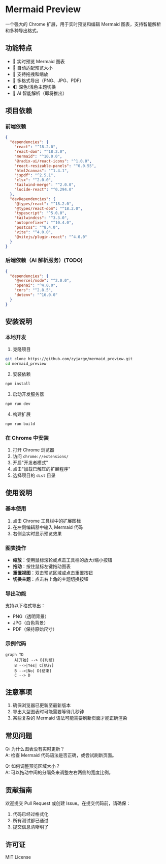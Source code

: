 # Mermaid Preview

一个强大的 Chrome 扩展，用于实时预览和编辑 Mermaid 图表，支持智能解析和多种导出格式。

## 功能特点

- 🎨 实时预览 Mermaid 图表
- 🔄 自动适配预览大小
- 🎯 支持拖拽和缩放
- 💾 多格式导出（PNG、JPG、PDF）
- 🌓 深色/浅色主题切换
- 🤖 AI 智能解析（即将推出）

## 项目依赖

### 前端依赖
```json
{
  "dependencies": {
    "react": "^18.2.0",
    "react-dom": "^18.2.0",
    "mermaid": "^10.0.0",
    "@radix-ui/react-icons": "^1.0.0",
    "react-resizable-panels": "^0.0.55",
    "html2canvas": "^1.4.1",
    "jspdf": "^2.5.1",
    "clsx": "^2.0.0",
    "tailwind-merge": "^2.0.0",
    "lucide-react": "^0.294.0"
  },
  "devDependencies": {
    "@types/react": "^18.2.0",
    "@types/react-dom": "^18.2.0",
    "typescript": "^5.0.0",
    "tailwindcss": "^3.3.0",
    "autoprefixer": "^10.4.0",
    "postcss": "^8.4.0",
    "vite": "^4.0.0",
    "@vitejs/plugin-react": "^4.0.0"
  }
}
```

### 后端依赖（AI 解析服务）(TODO)
```json
{
  "dependencies": {
    "@vercel/node": "^2.0.0",
    "openai": "^4.0.0",
    "cors": "^2.8.5",
    "dotenv": "^16.0.0"
  }
}
```

## 安装说明

### 本地开发

1. 克隆项目
```bash
git clone https://github.com/zyjarge/mermaid_preview.git
cd mermaid_preview
```

2. 安装依赖
```bash
npm install
```

3. 启动开发服务器
```bash
npm run dev
```

4. 构建扩展
```bash
npm run build
```

### 在 Chrome 中安装

1. 打开 Chrome 浏览器
2. 访问 `chrome://extensions/`
3. 开启"开发者模式"
4. 点击"加载已解压的扩展程序"
5. 选择项目的 `dist` 目录

## 使用说明

### 基本使用

1. 点击 Chrome 工具栏中的扩展图标
2. 在左侧编辑器中输入 Mermaid 代码
3. 右侧会实时显示预览效果

### 图表操作

- **缩放**：使用鼠标滚轮或点击工具栏的放大/缩小按钮
- **拖动**：按住鼠标左键拖动图表
- **重置视图**：双击预览区域或点击重置按钮
- **切换主题**：点击右上角的主题切换按钮

### 导出功能

支持以下格式导出：
- PNG（透明背景）
- JPG（白色背景）
- PDF（保持原始尺寸）

### 示例代码

```mermaid
graph TD
    A[开始] --> B{判断}
    B -->|Yes| C[执行]
    B -->|No| D[结束]
    C --> D
```

## 注意事项

1. 确保浏览器已更新至最新版本
2. 导出大型图表时可能需要等待几秒钟
3. 某些复杂的 Mermaid 语法可能需要刷新页面才能正确渲染

## 常见问题

Q: 为什么图表没有实时更新？  
A: 检查 Mermaid 代码语法是否正确，或尝试刷新页面。

Q: 如何调整预览区域大小？  
A: 可以拖动中间的分隔条来调整左右两侧的宽度比例。

## 贡献指南

欢迎提交 Pull Request 或创建 Issue。在提交代码前，请确保：

1. 代码已经过格式化
2. 所有测试都已通过
3. 提交信息清晰明了

## 许可证

MIT License 